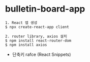 # bulletin-board-app

```
1. React 앱 생성
$ npx create-react-app client

2. router library, axios 설치
$ npm install react-router-dom
$ npm install axios
``` 

* 단축키
rafce (React Snippets)

